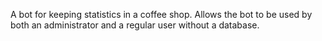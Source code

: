 A bot for keeping statistics in a coffee shop. 
Allows the bot to be used by both an administrator and a regular user without a database.
